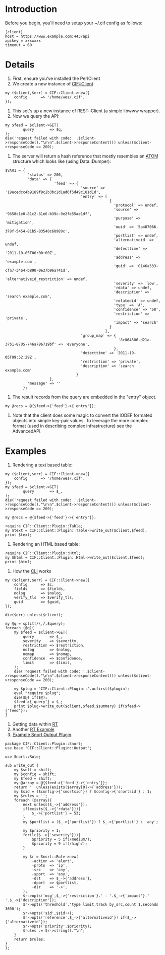 # Introduction #

Before you begin, you'll need to setup your ~/.cif config as follows:
```
[client]
host = https://www.example.com:443/api
apikey = xxxxxxx
timeout = 60
```

# Details #
  1. First, ensure you've installed the PerlClient
  1. We create a new instance of [CIF::Client](http://search.cpan.org/~saxjazman/CIF-Client/lib/CIF/Client.pm)
```
my ($client,$err) = CIF::Client->new({ 
    config      => '/home/wes/.cif',
});
```
  1. This set's up a new instance of REST::Client (a simple libwww wrapper).
  1. Now we query the API:
```
my $feed = $client->GET(
        query       => $q,
);
die('request failed with code: '.$client->responseCode()."\n\n".$client->responseContent()) unless($client->responseCode == 200);
```
  1. The server will return a hash reference that mostly resembles an [ATOM](http://tools.ietf.org/html/rfc4287) structure which looks like (using Data::Dumper):
```
$VAR1 = {
          'status' => 200,
          'data' => {
                      'feed' => {
                                  'source' => '19ecedcc4b9189f8c2b3bc2d1ad6f5d49c181d1d',
                                  'entry' => [
                                               {
                                                 'protocol' => undef,
                                                 'source' => '9658c1e0-81c2-31e6-b39c-0e2fe55ae1df',
                                                 'purpose' => 'mitigation',
                                                 'uuid' => '5a407066-378f-5454-81b5-83540c68989c',
                                                 'portlist' => undef,
                                                 'alternativeid' => undef,
                                                 'detecttime' => '2011-10-05T00:00:00Z',
                                                 'address' => 'example.com',
                                                 'guid' => '0146a333-cfa7-3464-b890-0e37b96a741d',
                                                 'alternativeid_restriction' => undef,
                                                 'severity' => 'low',
                                                 'rdata' => undef,
                                                 'description' => 'search example.com',
                                                 'relatedid' => undef,
                                                 'type' => 'A',
                                                 'confidence' => '50',
                                                 'restriction' => 'private',
                                                 'impact' => 'search'
                                               }
                                             ],
                                  'group_map' => {
                                                   '8c864306-d21a-37b1-8705-746a786719bf' => 'everyone',
                                                 },
                                  'detecttime' => '2011-10-05T09:52:29Z',
                                  'restriction' => 'private',
                                  'description' => 'search example.com'
                                }
                    },
          'message' => ''
        };
```
  1. The result records from the query are embedded in the "entry" object.
```
my @recs = @{$feed->{'feed'}->{'entry'}};
```
  1. Note that the client does some magic to convert the IODEF formated objects into simple key-pair values. To leverage the more complex format (used in describing complex infrastructure) see the AdvancedAPI.

# Examples #
  1. Rendering a text based table:
```
my ($client,$err) = CIF::Client->new({ 
    config      => '/home/wes/.cif',
});
my $feed = $client->GET(
        query       => $_,
);
die('request failed with code: '.$client->responseCode()."\n\n".$client->responseContent()) unless($client->responseCode == 200);

my @recs = @{$feed->{'feed'}->{'entry'}};

require CIF::Client::Plugin::Table;
my $text = CIF::Client::Plugin::Table->write_out($client,$feed);
print $text;
```
  1. Rendering an HTML based table:
```
require CIF::Client::Plugin::Html;
my $html = CIF::Client::Plugin::Html->write_out($client,$feed);
print $html;
```
  1. How the [CLI](http://code.google.com/p/collective-intelligence-framework/source/browse/trunk/client/perl/CIF-Client/script/cif) works
```
my ($client,$err) = CIF::Client->new({ 
    config      => $c,
    fields      => $fields,
    nolog       => $nolog,
    verify_tls  => $verify_tls,
    guid        => $guid,
});

die($err) unless($client);

my @q = split(/\,/,$query);
foreach (@q){
    my $feed = $client->GET(
        query       => $_,
        severity    => $severity,
        restriction => $restriction,
        nolog       => $nolog,
        nomap       => $nomap,
        confidence  => $confidence,
        limit       => $limit,
    );
    die('request failed with code: '.$client->responseCode()."\n\n".$client->responseContent()) unless($client->responseCode == 200);
   
    my $plug = 'CIF::Client::Plugin::'.ucfirst($plugin);
    eval "require $plug";
    die($@) if($@);
    $feed->{'query'} = $_;
    print $plug->write_out($client,$feed,$summary) if($feed->{'feed'});
}
```
  1. Getting data within [RT](http://code.google.com/p/collective-intelligence-framework/source/browse/trunk/misc/rt-cifminimal/lib/RT/CIFMinimal.pm#13)
  1. Another [RT Example](http://code.google.com/p/collective-intelligence-framework/source/browse/trunk/misc/rt-cifminimal/html/Minimal/Display.html)
  1. [Example Snort Output Plugin](http://code.google.com/p/collective-intelligence-framework/source/browse/trunk/client/perl/CIF-Client/lib/CIF/Client/Plugin/Snort.pm)
```
package CIF::Client::Plugin::Snort;
use base 'CIF::Client::Plugin::Output';

use Snort::Rule;

sub write_out {
    my $self = shift;
    my $config = shift;
    my $feed = shift;
    my @array = @{$feed->{'feed'}->{'entry'}};
    return '' unless(exists($array[0]->{'address'}));
    my $sid = ($config->{'snortsid'}) ? $config->{'snortsid'} : 1;
    my $rules = '';
    foreach (@array){
        next unless($_->{'address'});
        if(exists($_->{'rdata'})){
            $_->{'portlist'} = 53;
        }
        my $portlist = ($_->{'portlist'}) ? $_->{'portlist'} : 'any';

        my $priority = 1;
        for(lc($_->{'severity'})){
            $priority = 5 if(/medium/);
            $priority = 9 if(/high/);
        }

        my $r = Snort::Rule->new(
            -action => 'alert',
            -proto  => 'ip',
            -src    => 'any',
            -sport  => 'any',
            -dst    => $_->{'address'},
            -dport  => $portlist,
            -dir    => '->',
        );
        $r->opts('msg',$_->{'restriction'}.' - '.$_->{'impact'}.' '.$_->{'description'});
        $r->opts('threshold','type limit,track by_src,count 1,seconds 3600');
        $r->opts('sid',$sid++);
        $r->opts('reference',$_->{'alternativeid'}) if($_->{'alternativeid'});
        $r->opts('priority',$priority);
        $rules .= $r->string()."\n";
    }
    return $rules;
}
1;
```